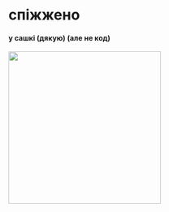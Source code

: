 # спіжжено
####  у сашкі (дякую) (але не код)


<img src="https://i.kym-cdn.com/photos/images/original/002/297/378/fd7" width="300" height="300" />
